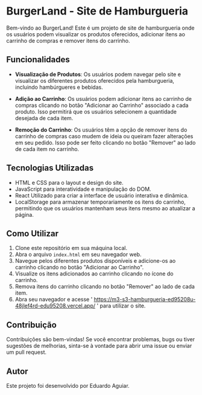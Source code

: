 #  BurgerLand - Site de Hamburgueria

Bem-vindo ao BurgerLand! Este é um projeto de site de hamburgueria onde os usuários podem visualizar os produtos oferecidos, adicionar itens ao carrinho de compras e remover itens do carrinho.

## Funcionalidades

- **Visualização de Produtos**: Os usuários podem navegar pelo site e visualizar os diferentes produtos oferecidos pela hamburgueria, incluindo hambúrgueres e bebidas.

- **Adição ao Carrinho**: Os usuários podem adicionar itens ao carrinho de compras clicando no botão "Adicionar ao Carrinho" associado a cada produto. Isso permitirá que os usuários selecionem a quantidade desejada de cada item.

- **Remoção do Carrinho**: Os usuários têm a opção de remover itens do carrinho de compras caso mudem de ideia ou queiram fazer alterações em seu pedido. Isso pode ser feito clicando no botão "Remover" ao lado de cada item no carrinho.

## Tecnologias Utilizadas

- HTML e CSS para o layout e design do site.
- JavaScript para interatividade e manipulação do DOM.
- React Utilizado para criar a interface de usuário interativa e dinâmica.
- LocalStorage para armazenar temporariamente os itens do carrinho, permitindo que os usuários mantenham seus itens mesmo ao atualizar a página.

## Como Utilizar

1. Clone este repositório em sua máquina local.
2. Abra o arquivo `index.html` em seu navegador web.
3. Navegue pelos diferentes produtos disponíveis e adicione-os ao carrinho clicando no botão "Adicionar ao Carrinho".
4. Visualize os itens adicionados ao carrinho clicando no ícone do carrinho.
5. Remova itens do carrinho clicando no botão "Remover" ao lado de cada item.
6. Abra seu navegador e acesse ' https://m3-s3-hamburgueria-ed95208u-48jlef4rd-edu95208.vercel.app/ ' para utilizar o site.

## Contribuição

Contribuições são bem-vindas! Se você encontrar problemas, bugs ou tiver sugestões de melhorias, sinta-se à vontade para abrir uma issue ou enviar um pull request.

## Autor

Este projeto foi desenvolvido por Eduardo Aguiar.

